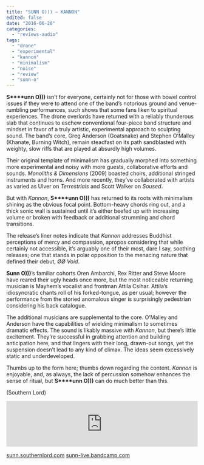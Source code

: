 ```yaml
---
title: "SUNN O))) – KANNON"
edited: false
date: "2016-06-20"
categories:
  - "reviews-audio"
tags:
  - "drone"
  - "experimental"
  - "kannon"
  - "minimalism"
  - "noise"
  - "review"
  - "sunn-o"
---
```


**S****unn O)))** isn’t for everyone, certainly not for those with bowel control issues if they were to attend one of the band’s notorious ground and venue-rumbling performances, such shows that some fans liken to spiritual experiences. The drone overlords have returned with a reliably thunderous slab that continues to eschew conventional four-piece band structure and mindset in favor of a truly artistic, experimental approach to sculpting sound. The band’s core, Greg Anderson (Goatsnake) and Stephen O’Malley (Khanate, Burning Witch), remain steadfast on its path sandblasted with weighty, slow riffs that are played at absurdly high volumes.

Their original template of minimalism has gradually morphed into something more experimental and noisy with more guests, collaborative efforts and sounds. _Monoliths & Dimensions_ (2009) boasted choirs, additional stringed instruments and horns. And more recently, they’ve collaborated with artists as varied as Ulver on _Terrestrials_ and Scott Walker on _Soused_.

But with _Kannon_, **S****unn O)))** has returned to its roots with minimalism shining as the obvious focal point. Bottom-heavy chords ring out, and a thick sonic wall is sustained until it’s either beefed up with increasing volume or broken with feedback or additional strumming and chord transitions.

The release’s liner notes indicate that _Kannon_ addresses Buddhist perceptions of mercy and compassion, apropos considering that while certainly not accessible, it’s arguably one of their most, dare I say, soothing releases; one that stands in polar opposition to the menacing nature that defined their debut, _ØØ_ _Void_.

**Sunn O)))**’s familiar cohorts Oren Ambarchi, Rex Ritter and Steve Moore have reared their ugly heads once more, but the most noticeable returning musician is Mayhem’s vocalist and frontman Attila Csihar. Attila’s idiosyncratic chants roll of his forked-tongue, as per usual; however the performance from the storied anomalous singer is surprisingly pedestrian considering his back catalogue.

The additional musicians are supplemental to the core. O’Malley and Anderson have the capabilities of wielding minimalism to sometimes dramatic effects. The sound is likably massive with _Kannon_, but there’s little excitement. They’re successful in grabbing attention and building anticipation here, and that lingers with their long, drawn-out songs, yet the suspension doesn’t lead to any kind of climax. The ideas seem excessively static and underdeveloped.

Thumbs up to the form here; thumbs down regarding the content. _Kannon_ is enjoyable, and, as always, the lack of percussion somehow enhances the sense of ritual, but **S****unn O)))** can do much better than this.

(Southern Lord)

<iframe style="border: 0; width: 100%; height: 120px;" src="https://bandcamp.com/EmbeddedPlayer/album=1334381257/size=large/bgcol=ffffff/linkcol=0687f5/tracklist=false/artwork=small/transparent=true/" width="300" height="150" seamless=""><a href="http://sunn.bandcamp.com/album/kannon">Kannon by SUNN O))) </a></iframe>

[sunn.southernlord.com](http://sunn.southernlord.com/) [sunn-live.bandcamp.com](https://sunn-live.bandcamp.com/)
